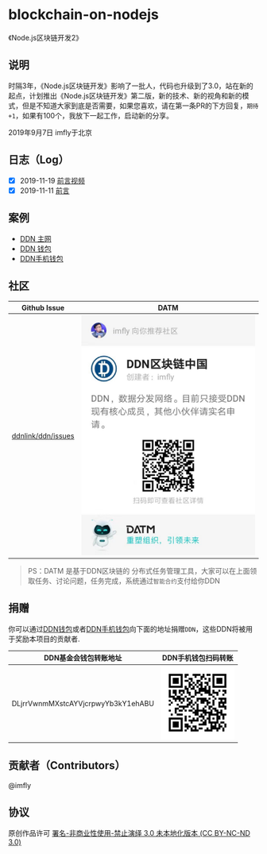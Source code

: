 # blockchain-on-nodejs
《Node.js区块链开发2》

## 说明

时隔3年，《Node.js区块链开发》影响了一批人，代码也升级到了3.0，站在新的起点，计划推出《Node.js区块链开发》第二版，新的技术、新的视角和新的模式，但是不知道大家到底是否需要，如果您喜欢，请在第一条PR的下方回复，`期待+1`，如果有100个，我放下一起工作，启动新的分享。

2019年9月7日 imfly于北京

## 日志（Log）

- [x] 2019-11-19 [前言视频](https://www.bilibili.com/video/av76296940)
- [x] 2019-11-11 [前言](./写在前面/0-前言.md) 

## 案例

- [DDN 主网](http://mainnet.ddn.link)
- [DDN 钱包](http://wallet.ddn.link)
- [DDN手机钱包](https://www.ddn.link/product/wallet)

## 社区

| Github Issue | DATM |
| ------------------------------------------------------- | ------------------------------------------------------------------------------------------- |
| [ddnlink/ddn/issues](https://github.com/ddnlink/ddn/issues) | ![](./styles//images/datm-ddn.jpeg) | 

> PS：DATM 是基于DDN区块链的 分布式任务管理工具，大家可以在上面领取任务、讨论问题，任务完成，系统通过`智能合约`支付给你DDN

## 捐赠

你可以通过[DDN钱包](http://wallet.ddn.link)或者[DDN手机钱包](https://www.ddn.link/product/wallet)向下面的地址捐赠`DDN`，这些DDN将被用于奖励本项目的贡献者.

| DDN基金会钱包转账地址 | DDN手机钱包扫码转账 |
| ------------------------------------------------------- | ------------------------------------------------------------------------------------------- |
| DLjrrVwnmMXstcAYVjcrpwyYb3kY1ehABU | ![](./styles/images/foundation.png) | 

## 贡献者（Contributors）

@imfly

## 协议

原创作品许可 [署名-非商业性使用-禁止演绎 3.0 未本地化版本 (CC BY-NC-ND 3.0)](http://creativecommons.org/licenses/by-nc-nd/3.0/deed.zh)
